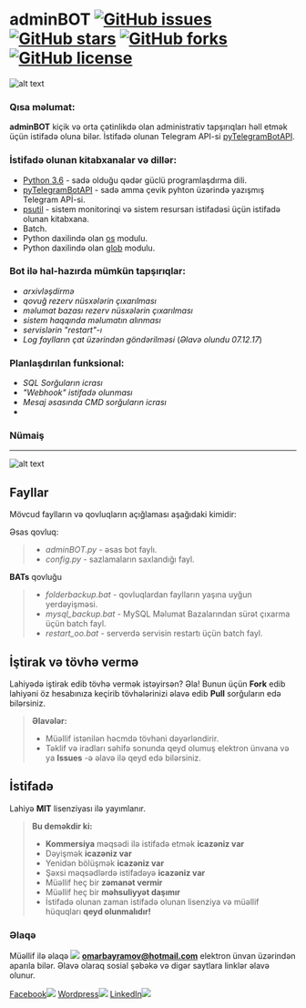 # adminBOT [![GitHub issues](https://img.shields.io/github/issues/limpapud/aze_bots.svg)](https://github.com/limpapud/aze_bots/issues) [![GitHub stars](https://img.shields.io/github/stars/limpapud/aze_bots.svg)](https://github.com/limpapud/aze_bots/stargazers) [![GitHub forks](https://img.shields.io/github/forks/limpapud/aze_bots.svg)](https://github.com/limpapud/aze_bots/network) [![GitHub license](https://img.shields.io/github/license/limpapud/aze_bots.svg)](https://github.com/limpapud/aze_bots/blob/master/LICENSE)
![alt text](https://github.com/limpapud/aze_bots/blob/master/adminBOT/assets/logo.png)

### Qısa məlumat:

**adminBOT** kiçik və orta çətinlikdə olan administrativ tapşırıqları həll etmək üçün istifadə oluna bilər. İstifadə olunan Telegram API-si [pyTelegramBotAPI]( https://github.com/eternnoir/pyTelegramBotAPI).

### İstifadə olunan kitabxanalar və dillər:

- [Python 3.6]( https://www.python.org/downloads/release/python-360/) - sadə olduğu qədər güclü programlaşdırma dili.
- [pyTelegramBotAPI]( https://github.com/eternnoir/pyTelegramBotAPI) - sadə amma çevik pyhton üzərində yazışmış Telegram APİ-si.
- [psutil]( https://github.com/giampaolo/psutil) - sistem monitorinqi və sistem resursarı istifadəsi üçün istifadə olunan kitabxana.
- Batch.
- Python daxilində olan [os]( https://docs.python.org/2/library/os.html) modulu.
- Python daxilində olan [glob]( https://docs.python.org/3/library/glob.html) modulu.


### Bot ilə hal-hazırda mümkün tapşırıqlar:

- *arxivləşdirmə*
- *qovuğ rezerv nüsxələrin çıxarılması*
- *məlumat bazası rezerv nüsxələrin çıxarılması*
- *sistem haqqında məlumatın alınması*
- *servislərin "restart"-ı*
- *Log faylların çat üzərindən göndərilməsi* (*Əlavə olundu 07.12.17*)

### Planlaşdırılan funksional:

- *SQL Sorğuların icrası*
- *"Webhook" istifadə olunması*
- *Mesaj əsasında CMD sorğuların icrası*
-


### Nümaiş
----------

![alt text](https://github.com/limpapud/aze_bots/blob/master/adminBOT/assets/demo.png)

Fayllar
-------------------
Mövcud faylların və qovluqların açığlaması aşağıdaki kimidir:

Əsas qovluq:

> - *adminBOT.py* - əsas bot faylı.
> - *config.py* - sazlamaların saxlandığı fayl.

**BATs** qovluğu
> - *folderbackup.bat* - qovluqlardan faylların yaşına uyğun yerdəyişməsi.
> - *mysql_backup.bat* - MySQL Məlumat Bazalarından sürət çıxarma üçün batch fayl.
> - *restart_oo.bat* - serverdə servisin restartı üçün batch fayl.

İştirak və tövhə vermə
----------------------
Lahiyədə iştirak edib tövhə vermək istəyirsən? Əla! Bunun üçün **Fork** edib lahiyəni öz hesabınıza keçirib tövhələrinizi əlavə edib **Pull** sorğuların edə bilərsiniz.

> **Əlavələr:**
> - Müəllif  istənilən həcmdə tövhəni dəyərləndirir.
> - Təklif və iradları səhifə sonunda qeyd olumuş elektron ünvana və ya **Issues** -ə əlavə ilə qeyd edə bilərsiniz.


İstifadə
-------------
Lahiyə **MIT** lisenziyası ilə yayımlanır.
> **Bu deməkdir ki:**
> - **Kommersiya** məqsədi ilə istifadə etmək **icazəniz var**
> - Dəyişmək **icazəniz var**
> - Yenidən bölüşmək **icazəniz var**
> - Şəxsi məqsədlərdə istifadəyə **icazəniz var**
> - Müəllif heç bir **zəmanət vermir**
> - Müəllif heç bir **məhsuliyyət daşımır**
> - İstifadə olunan zaman istifadə olunan lisenziya və müəllif hüquqları **qeyd olunmalıdır!**


### Əlaqə

Müəllif ilə əlaqə [![](https://www.shareicon.net/data/16x16/2015/11/02/665918_email_512x512.png)](mailto:omarbayramov@hotmail.com) **omarbayramov@hotmail.com** elektron ünvan üzərindən aparıla bilər.
Əlavə olaraq sosial şəbəkə və digər saytlara linklər əlavə olunur.

[Facebook![](https://www.shareicon.net/data/32x32/2016/06/20/606800_facebook_48x48.png)](https://www.facebook.com/Omar.X.Bayramov)
[Wordpress![](https://www.shareicon.net/data/32x32/2016/07/14/606997_wordpress_64x64.png)](https://omarbayramov.wordpress.com/) [LinkedIn![](https://www.shareicon.net/data/32x32/2016/06/20/606446_linkedin_48x48.png)](https://www.linkedin.com/in/omarbayramov/)
